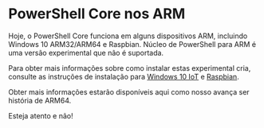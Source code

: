 # <a name="powershell-core-on-arm"></a>PowerShell Core nos ARM

Hoje, o PowerShell Core funciona em alguns dispositivos ARM, incluindo Windows 10 ARM32/ARM64 e Raspbian.
Núcleo de PowerShell para ARM é uma versão experimental que não é suportada.

Para obter mais informações sobre como instalar estas experimental cria, consulte as instruções de instalação para [Windows 10 IoT](installing-powershell-core-on-windows.md#deploying-on-windows-iot) e [Raspbian](installing-powershell-core-on-linux.md#raspbian).

Obter mais informações estarão disponíveis aqui como nosso avança ser história de ARM64.

Esteja atento e não!
